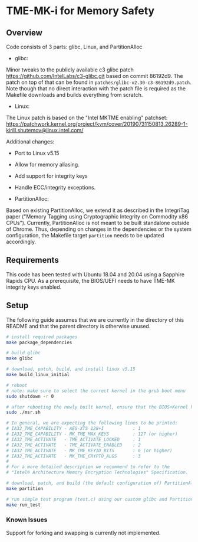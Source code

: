 # TME-MK-i for Memory Safety

## Overview

Code consists of 3 parts: glibc, Linux, and PartitionAlloc

* glibc: 

Minor tweaks to the publicly available c3 glibc patch https://github.com/IntelLabs/c3-glibc.git based on commit 86192d9.
The patch on top of that can be found in `patches/glibc-v2.30-c3-86192d9.patch`.
Note though that no direct interaction with the patch file is required as the Makefile downloads and builds everything from scratch.

* Linux:

The Linux patch is based on the "Intel MKTME enabling" patchset: https://patchwork.kernel.org/project/kvm/cover/20190731150813.26289-1-kirill.shutemov@linux.intel.com/

Additional changes:
* Port to Linux v5.15
* Allow for memory aliasing.
* Add support for integrity keys
* Handle ECC/integrity exceptions.

* PartitionAlloc:

Based on existing PartitionAlloc, we extend it as described in the IntegriTag paper ("Memory Tagging using Cryptographic Integrity on Commodity x86 CPUs").
Currently, PartitionAlloc is not meant to be built standalone outside of Chrome.
Thus, depending on changes in the dependencies or the system configuration, the Makefile target `partition` needs to be updated accordingly.

## Requirements

This code has been tested with Ubuntu 18.04 and 20.04 using a Sapphire Rapids CPU.
As a prerequisite, the BIOS/UEFI needs to have TME-MK integrity keys enabled.

## Setup

The following guide assumes that we are currently in the directory of this README and that the parent directory is otherwise unused.

```bash
# install required packages
make package_dependencies

# build glibc
make glibc

# download, patch, build, and install linux v5.15
make build_linux_initial

# reboot
# note: make sure to select the correct kernel in the grub boot menu
sudo shutdown -r 0

# after rebooting the newly built kernel, ensure that the BIOS+Kernel have set up the MSRs correctly:
sudo ./msr.sh

# In general, we are expecting the following lines to be printed:
# IA32_TME_CAPABILITY - AES-XTS 128+I           : 1
# IA32_TME_CAPABILITY - MK_TME_MAX_KEYS         : 127 (or higher)
# IA32_TME_ACTIVATE   - TME_ACTIVATE_LOCKED     : 1
# IA32_TME_ACTIVATE   - TME_ACTIVATE_ENABLED    : 2
# IA32_TME_ACTIVATE   - MK_TME_KEYID_BITS       : 6 (or higher)
# IA32_TME_ACTIVATE   - MK_TME_CRYPTO_ALGS      : 3
# 
# For a more detailed description we recommend to refer to the 
# "Intel® Architecture Memory Encryption Technologies" Specification.

# download, patch, and build (the default configuration of) PartitionAlloc
make partition

# run simple test program (test.c) using our custom glibc and PartitionAlloc
make run_test
```

### Known Issues

Support for forking and swapping is currently not implemented.
